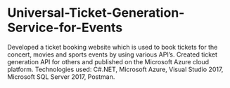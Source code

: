 # Universal-Ticket-Generation-Service-for-Events
Developed a ticket booking website which is used to book tickets for the concert, movies and sports events by using various API’s. Created ticket generation API for others and published on the Microsoft Azure cloud platform.  Technologies used: C#.NET, Microsoft Azure, Visual Studio 2017, Microsoft SQL Server 2017, Postman.
